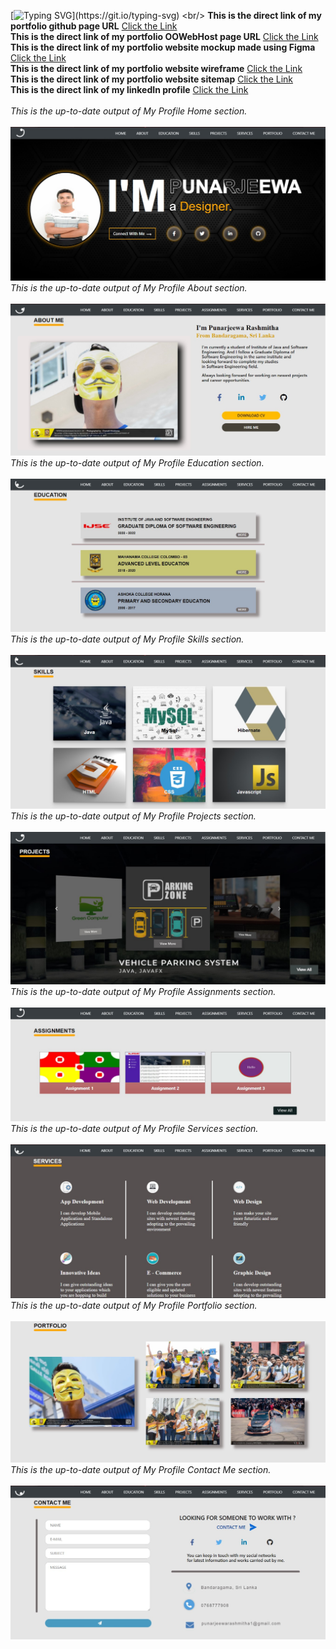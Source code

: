 [![Typing SVG](https://readme-typing-svg.herokuapp.com?width=760&color=%2336BCF7&lines=Hi+%F0%9F%91%8B%2C+I'm+Punarjeewa+Rashmitha.;+IJSE-+%F0%9F%91%8B%2C+Institute+of+Java+and+Software+Engineering.;This+is+my+portfolio+website.)](https://git.io/typing-svg)
<br/>
**This is the direct link of my portfolio github page URL**
[Click the Link](https://punarjeewarashmitha20011016.github.io/MyProfile/)
<br/>
**This is the direct link of my portfolio OOWebHost page URL**
[Click the Link](https://punarjeewarashmitha.000webhostapp.com/)
<br/>
**This is the direct link of my portfolio website mockup made using Figma**
[Click the Link](https://www.figma.com/proto/wKAM2H5WzxQerV9nqPb2In/Untitled?node-id=5%3A329&scaling=scale-down&page-id=0%3A1&starting-point-node-id=1%3A2)
<br/>
**This is the direct link of my portfolio website wireframe**
[Click the Link](https://wireframe.cc/iloEGs)
<br/>
**This is the direct link of my portfolio website sitemap**
[Click the Link](https://www.gloomaps.com/zlJh7m2bet)
<br/>
**This is the direct link of my linkedIn profile**
[Click the Link]( https://www.linkedin.com/in/punarjeewa-rashmitha-59a4a3223/)
<br/>
<br/>
_This is the up-to-date output of My Profile Home section._
<br/>
<br/>
![ScreenShot](assets/images/readme%20images/My%20Profile%20Home.jpg)
<br/>
_This is the up-to-date output of My Profile About section._
<br/>
<br/>
![ScreenShot](assets/images/readme%20images/About%20Me.jpg)
<br/>
_This is the up-to-date output of My Profile Education section._
<br/>
<br/>
![ScreenShot](assets/images/readme%20images/Education.jpg)
<br/>
_This is the up-to-date output of My Profile Skills section._
<br/>
<br/>
![ScreenShot](assets/images/readme%20images/Skills.jpg)
<br/>
_This is the up-to-date output of My Profile Projects section._
<br/>
<br/>
![ScreenShot](assets/images/readme%20images/Projects.jpg)
<br/>
_This is the up-to-date output of My Profile Assignments section._
<br/>
<br/>
![ScreenShot](assets/images/readme%20images/Assignments.jpg)
<br/>
_This is the up-to-date output of My Profile Services section._
<br/>
<br/>
![ScreenShot](assets/images/readme%20images/Services.jpg)
<br/>
_This is the up-to-date output of My Profile Portfolio section._
<br/>
<br/>
![ScreenShot](assets/images/readme%20images/Portfolio.jpg)
<br/>
_This is the up-to-date output of My Profile Contact Me section._
<br/>
<br/>
![ScreenShot](assets/images/readme%20images/Contact%20Me.jpg)






